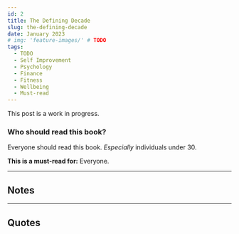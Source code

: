 ```yaml
---
id: 2
title: The Defining Decade
slug: the-defining-decade
date: January 2023
# img: 'feature-images/' # TODO
tags:
  - TODO
  - Self Improvement
  - Psychology
  - Finance
  - Fitness
  - Wellbeing
  - Must-read
---
```



This post is a work in progress.
<!--Initial thoughts/reactions to the book here.-->
<!--more-->


### Who should read this book?
Everyone should read this book. *Especially* individuals under 30.

**This is a must-read for:** Everyone.

---

## Notes

---

## Quotes


